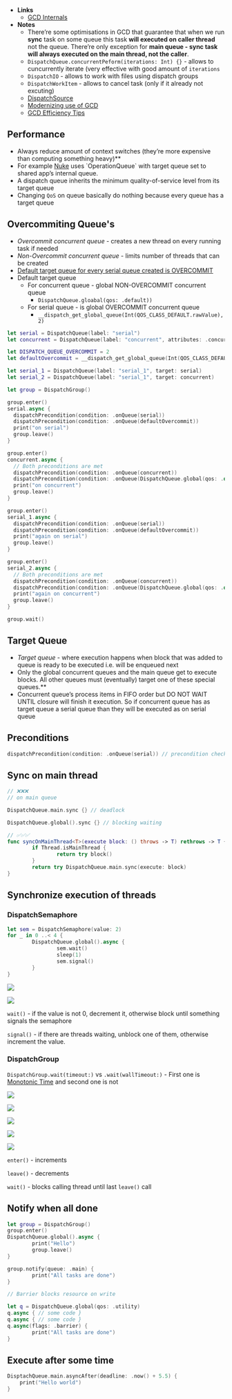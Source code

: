 - **Links**
	- [GCD Internals](http://newosxbook.com/articles/GCD.html)
- **Notes**
	- There’re some optimisations in GCD that guarantee that when we run **sync** task on some queue this task **will executed on caller thread** not the queue. There’re only exception for **main queue - sync task will always executed on the main thread, not the caller**.
	- `DispatchQueue.concurrentPeform(iterations: Int) {}`  - allows to cuncurrently iterate (very effective with good amount of `iterations`
	- `DispatchIO` - allows to work with files using dispatch groups
	- `DispatchWorkItem` - allows to cancel task (only if it already not excuting)
	- [DispatchSource](GCD%20(Grand%20Central%20Dispatch)/DispatchSource.md)
	- [Modernizing use of GCD](GCD%20(Grand%20Central%20Dispatch)/Modernizing%20use%20of%20GCD.md)
	- [GCD Efficiency Tips](GCD%20(Grand%20Central%20Dispatch)/GCD%20Efficiency%20Tips.md)

## Performance

- Always reduce amount of context switches (they’re more expensive than computing something heavy)**
- For example [Nuke]([https://github.com/kean/Nuke](https://github.com/kean/Nuke)) uses `OperationQueue` with target queue set to shared app’s internal queue.
- A dispatch queue inherits the minimum quality-of-service level from its target queue
- Changing `QoS` on queue basically do nothing because every queue has a target queue

## Overcommiting Queue's

- *Overcommit concurrent queue* - creates a new thread on every running task if needed
- *Non-Overcommit concurrent queue* - limits number of threads that can be created
- [Default target queue for every serial queue created is OVERCOMMIT]([https://forums.swift.org/t/what-is-the-default-target-queue-for-a-serial-queue/18094/5](https://forums.swift.org/t/what-is-the-default-target-queue-for-a-serial-queue/18094/5))
- Default target queue
	- For concurrent queue - global NON-OVERCOMMIT concurrent queue
		- `DispatchQueue.gloabal(qos: .default))`
	- For serial queue - is global OVERCOMMIT concurrent queue 
		- `__dispatch_get_global_queue(Int(QOS_CLASS_DEFAULT.rawValue), 2)`

```swift
let serial = DispatchQueue(label: "serial")
let concurrent = DispatchQueue(label: "concurrent", attributes: .concurrent)

let DISPATCH_QUEUE_OVERCOMMIT = 2
let defaultOvercommit = __dispatch_get_global_queue(Int(QOS_CLASS_DEFAULT.rawValue), 2)

let serial_1 = DispatchQueue(label: "serial_1", target: serial)
let serial_2 = DispatchQueue(label: "serial_1", target: concurrent)

let group = DispatchGroup()

group.enter()
serial.async {
  dispatchPrecondition(condition: .onQueue(serial))
  dispatchPrecondition(condition: .onQueue(defaultOvercommit))
  print("on serial")
  group.leave()
}

group.enter()
concurrent.async {
  // Both preconditions are met
  dispatchPrecondition(condition: .onQueue(concurrent))
  dispatchPrecondition(condition: .onQueue(DispatchQueue.global(qos: .default)))
  print("on concurrent")
  group.leave()
}

group.enter()
serial_1.async {
  dispatchPrecondition(condition: .onQueue(serial))
  dispatchPrecondition(condition: .onQueue(defaultOvercommit))
  print("again on serial")
  group.leave()
}

group.enter()
serial_2.async {
  // Both preconditions are met
  dispatchPrecondition(condition: .onQueue(concurrent))
  dispatchPrecondition(condition: .onQueue(DispatchQueue.global(qos: .default)))
  print("again on concurrent")
  group.leave()
}

group.wait()
```

## Target Queue

- *Target queue* - where execution happens when block that was added to queue is ready to be executed i.e. will be enqueued next
- Only the global concurrent queues and the main queue get to execute blocks. All other queues must (eventually) target one of these special queues.**
- Concurrent queue’s process items in FIFO order but DO NOT WAIT UNTIL closure will finish it execution. So if concurrent queue has as target queue a serial queue than they will be executed as on serial queue

## Preconditions

```swift
dispatchPrecondition(condition: .onQueue(serial)) // precondition check
```

## Sync on main thread

```swift
// ❌❌❌
// on main queue

DispatchQueue.main.sync {} // deadlock

DispatchQueue.global().sync {} // blocking waiting
```

```swift
// ✅✅✅
func syncOnMainThread<T>(execute block: () throws -> T) rethrows -> T {
		if Thread.isMainThread {
				return try block()
		}
		return try DispatchQueue.main.sync(execute: block)
}
```

## Synchronize execution of threads

### **DispatchSemaphore**

```swift
let sem = DispatchSemaphore(value: 2)
for _ in 0 ..< 4 {
		DispatchQueue.global().async {
				sem.wait()
				sleep(1)
				sem.signal()
		}
}
```

![](GCD%20(Grand%20Central%20Dispatch)/Thread_1.png)

![](GCD%20(Grand%20Central%20Dispatch)/Thread_2.png)

`wait()` - if the value is not 0, decrement it, otherwise block until something signals the semaphore

`signal()` - if there are threads waiting, unblock one of them, otherwise increment the value.

### **DispatchGroup**

`DispatchGroup.wait(timeout:)` vs `.wait(wallTimeout:)` 
	- First one is [Monotonic Time](Monotonic%20Time.md) and second one is not

![](GCD%20(Grand%20Central%20Dispatch)/DispatchGroup.png)

![](GCD%20(Grand%20Central%20Dispatch)/DispatchGroup%201.png)

![](GCD%20(Grand%20Central%20Dispatch)/Thread_1%201.png)

![](GCD%20(Grand%20Central%20Dispatch)/Thread_2%201.png)

![](GCD%20(Grand%20Central%20Dispatch)/Thread_2%202.png)

`enter()` - increments

`leave()` - decrements

`wait()` - blocks calling thread until last `leave()` call

## Notify when all done

```swift
let group = DispatchGroup()
group.enter()
DispatchQueue.global().async {
		print("Hello")
		group.leave()
}

group.notify(queue: .main) {
		print("All tasks are done")
}
```

```swift
// Barrier blocks resource on write

let q = DispatchQueue.global(qos: .utility)
q.async { // some code }
q.async { // some code }
q.async(flags: .barrier) {
		print("All tasks are done")
}
```

## Execute after some time

```swift
DisptachQueue.main.asyncAfter(deadline: .now() + 5.5) {
    print("Hello world")
}
```